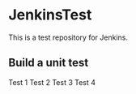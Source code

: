 # JenkinsTest
This is a test repository for Jenkins. 

## Build a unit test
Test 1
Test 2
Test 3
Test 4

